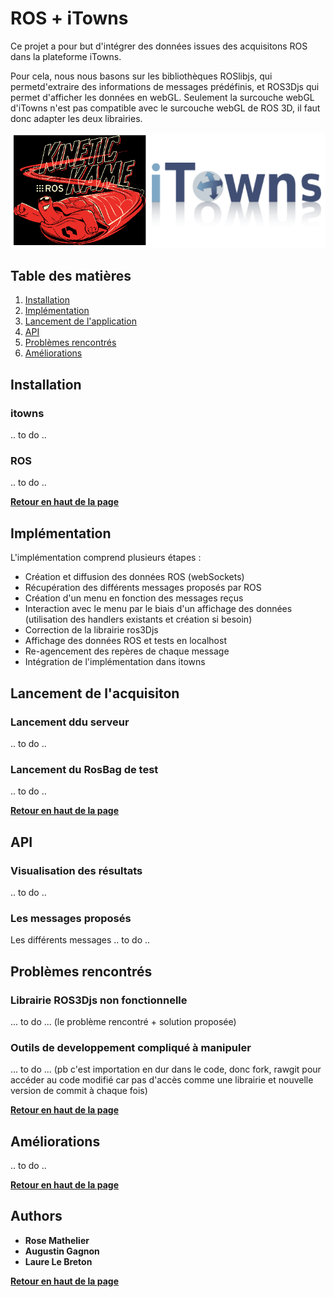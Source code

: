 # ROS + iTowns

Ce projet a pour but d'intégrer des données issues des acquisitons ROS dans la plateforme iTowns. 



        
Pour cela, nous nous basons sur les bibliothèques ROSlibjs, qui permetd'extraire des informations de messages prédéfinis, et ROS3Djs qui permet d'afficher les données en webGL. 
Seulement la surcouche webGL d'iTowns n'est pas compatible avec le surcouche webGL de ROS 3D, il faut donc adapter les deux librairies.


![alt text](readme_image.png)

## Table des matières

1. [Installation](#installation)
2. [Implémentation](#impl%C3%A9mentation)
3. [Lancement de l'application](#lancement-de-lacquisiton)
4. [API](#api)
5. [Problèmes rencontrés](#probl%C3%A8mes-rencontr%C3%A9s)
6. [Améliorations](#am%C3%A9liorations) 

## Installation  

### itowns
.. to do ..

### ROS
.. to do ..

**[Retour en haut de la page](#table-des-matières)** 

## Implémentation

L'implémentation comprend plusieurs étapes : 
- Création et diffusion des données ROS (webSockets)
- Récupération des différents messages proposés par ROS 
- Création d'un menu en fonction des messages reçus
- Interaction avec le menu par le biais d'un affichage des données (utilisation des handlers existants et création si besoin)
- Correction de la librairie ros3Djs
- Affichage des données ROS et tests en localhost
- Re-agencement des repères de chaque message
- Intégration de l'implémentation dans itowns

## Lancement de l'acquisiton

### Lancement ddu serveur
.. to do ..

### Lancement du RosBag de test
.. to do ..


**[Retour en haut de la page](#table-des-matières)** 

## API

### Visualisation des résultats

.. to do ..

### Les messages proposés

Les différents messages .. to do ..

## Problèmes rencontrés

### Librairie ROS3Djs non fonctionnelle

... to do ... (le problème rencontré + solution proposée)


### Outils de developpement compliqué à manipuler

... to do ... (pb c'est importation en dur dans le code, donc fork, rawgit pour accéder au code modifié car pas d'accès comme une librairie et nouvelle version de commit à chaque fois)

**[Retour en haut de la page](#table-des-matières)** 

## Améliorations

.. to do ..

**[Retour en haut de la page](#table-des-matières)** 

## Authors

* **Rose Mathelier**
* **Augustin Gagnon**
* **Laure Le Breton**

**[Retour en haut de la page](#table-des-matières)** 
